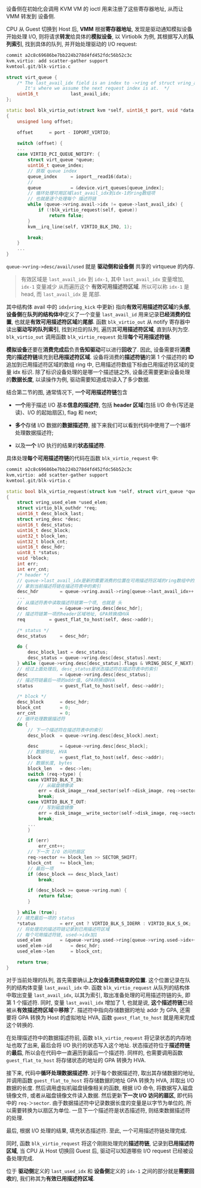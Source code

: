 
设备侧在初始化会调用 KVM VM 的 ioctl 用来注册了这些寄存器地址, 从而让 VMM 转发到 设备侧.

CPU 从 Guest 切换到 Host 后, **VMM** 根据**寄存器地址**, 发现是驱动通知模拟设备开始处理 I/O, 则将请求**转发**给具体的**模拟设备**, 以 Virtioblk 为例, 其根据写入的**队列索引**, 找到具体的队列, 并开始处理驱动的 I/O request:

```cpp
commit a2c8c69686be7bb224b278d4fd452fdc56b52c3c
kvm,virtio: add scatter-gather support
kvmtool.git/blk-virtio.c

struct virt_queue {
	/* The last_avail_idx field is an index to ->ring of struct vring_avail.
	   It's where we assume the next request index is at.  */
	uint16_t			last_avail_idx;
};

static bool blk_virtio_out(struct kvm *self, uint16_t port, void *data, int size, uint32_t count)
{
	unsigned long offset;

	offset		= port - IOPORT_VIRTIO;

	switch (offset) {
    ...
	case VIRTIO_PCI_QUEUE_NOTIFY: {
		struct virt_queue *queue;
		uint16_t queue_index;
        // 获取 queue index
		queue_index		= ioport__read16(data);
        // 
		queue			= &device.virt_queues[queue_index];
        // 循环处理可用区域last_avail_idx到idx-1的ring数组项
        // 也就是逐个处理每个 描述符链
		while (queue->vring.avail->idx != queue->last_avail_idx) {
			if (!blk_virtio_request(self, queue))
				return false;
		}
		kvm__irq_line(self, VIRTIO_BLK_IRQ, 1);

		break;
	}
    ...
}
```

`queue->vring->desc/avail/used` 就是 **驱动侧和设备侧** 共享的 virtqueue 的内存.

> 有效区域是 `last_avail_idx` 到 `idx-1`, 其中 `last_avail_idx` 变量增加, `idx-1` 变量减少 从而遍历这个 **有效可用描述符区域**. 所以可以称 `idx-1` 是 head, 而 `last_avail_idx` 是 尾部.

其中结构体 avail 中的 `idx`(`vring_kick` 中更新) 指向**有效可用描述符区域**的**头部**, **设备侧**在**队列的结构体中**定义了一个变量 `last_avail_id` 用来记录**已经消费的位置**, 也就是**有效可用描述符区域**的**尾部**. 函数 `blk_virtio_out` 从 notify 寄存器中读出**驱动写的队列索引**, 找到对应的队列, 遍历其**可用描述符区域**, 直到队列为空. `blk_virtio_out` 调用函数 `blk_virtio_request` 处理**每个可用描述符链**.

**模拟设备**还要在**消费完成后**负责**告知驱动**可以进行**回收**了. 因此, 设备需要将**消费完**的**描述符链**填充到**已用描述符区域**. 设备将消费的**描述符链**的第 1 个描述符的 **ID** 追加到已用描述符区域的数组 ring 中, 已用描述符数组下标由已用描述符区域的变量 idx 标识. 除了标识设备处理的是哪一个描述链之外, 设备还需要更新设备处理的**数据长度**, 以读操作为例, 驱动需要知道成功读入了多少数据.

结合第二节的图, 通常情况下, **一个可用描述符链**包含

* **一个**用于描述 I/O 基本**信息的描述符**, 包括 **header 区域**(包括 I/O 命令(写还是读)、I/O 的起始扇区), flag 和 next;

* **多个**存储 I/O 数据的**数据描述符**, 接下来我们可以看到代码中使用了一个循环处理数据描述符;

* 以及**一个** I/O 执行的结果的**状态描述符**.

具体处理**每个可用描述符链**的代码在函数 `blk_virtio_request` 中:

```cpp
commit a2c8c69686be7bb224b278d4fd452fdc56b52c3c
kvm,virtio: add scatter-gather support
kvmtool.git/blk-virtio.c

static bool blk_virtio_request(struct kvm *self, struct virt_queue *queue)
{
	struct vring_used_elem *used_elem;
	struct virtio_blk_outhdr *req;
	uint16_t desc_block_last;
	struct vring_desc *desc;
	uint16_t desc_status;
	uint16_t desc_block;
	uint32_t block_len;
	uint32_t block_cnt;
	uint16_t desc_hdr;
	uint8_t *status;
	void *block;
	int err;
	int err_cnt;
	/* header */
    // queue->last_avail_idx是新的需要消费的位置在可用描述符区域的ring数组中的索引
    // 拿到当前描述符链在描述符表中的索引
	desc_hdr		= queue->vring.avail->ring[queue->last_avail_idx++ % queue->vring.num];
    ...
    // 从描述符表中读取描述符链第一个项, 也就是 头
    desc			= &queue->vring.desc[desc_hdr];
    // 描述符链第一项的header区域地址, GPA转换成HVA
	req			= guest_flat_to_host(self, desc->addr);

	/* status */
	desc_status		= desc_hdr;

	do {
		desc_block_last	= desc_status;
		desc_status	= queue->vring.desc[desc_status].next;
	} while (queue->vring.desc[desc_status].flags & VRING_DESC_F_NEXT);
    // 经过上面处理后, desc_status是状态描述符在描述符表中的索引
	desc			= &queue->vring.desc[desc_status];
    // 描述符链最后一项的addr值, GPA转换成HVA
	status			= guest_flat_to_host(self, desc->addr);

	/* block */
	desc_block		= desc_hdr;
	block_cnt		= 0;
	err_cnt			= 0;
    // 循环处理数据描述符
	do {
        // 下一个描述符在描述符表中的索引
		desc_block	= queue->vring.desc[desc_block].next;

		desc		= &queue->vring.desc[desc_block];
        // 数据地址, HVA
		block		= guest_flat_to_host(self, desc->addr);
        // 数据长度, bytes
		block_len	= desc->len;
		switch (req->type) {
		case VIRTIO_BLK_T_IN:
            // 从磁盘镜像读
			err	= disk_image__read_sector(self->disk_image, req->sector, block, block_len);
			break;
		case VIRTIO_BLK_T_OUT:
            // 写到磁盘镜像
			err	= disk_image__write_sector(self->disk_image, req->sector, block, block_len);
			break;
		...
		}

		if (err)
			err_cnt++;
        // 下一次 I/O 访问的扇区
		req->sector	+= block_len >> SECTOR_SHIFT;
		block_cnt	+= block_len;
        // 最后一项
		if (desc_block == desc_block_last)
			break;

		if (desc_block >= queue->vring.num) {
			return false;
		}

	} while (true);
    // 填充最后一项的 status
	*status			= err_cnt ? VIRTIO_BLK_S_IOERR : VIRTIO_BLK_S_OK;
    // 将处理完的描述符链记录到已用描述符区域
    // 每个可用描述符链, used->idx加1
	used_elem		= &queue->vring.used->ring[queue->vring.used->idx++ % queue->vring.num];
	used_elem->id		= desc_hdr;
	used_elem->len		= block_cnt;

	return true;
}
```

对于当前处理的队列, 首先需要确认**上次设备消费结束的位置**. 这个位置记录在队列的结构体变量 `last_avail_idx` 中. 函数 `blk_virtio_request` 从队列的结构体中取出变量 `last_avail_idx`, 以其为索引, 取出准备处理的可用描述符链的头, 即第 1 个描述符. 同时, 变量 `last_avail_idx` 增加了 1, 也就是说, **这个描述符链**已经被从**有效描述符区域**中**移除**了. 描述符中指向存储数据的地址 addr 为 GPA, 还需要将 GPA 转换为 Host 的虚拟地址 HVA, 函数 `guest_flat_to_host` 就是用来完成这个转换的.

在处理描述符中的数据描述符前, 函数 `blk_virtio_request` 将记录状态的内存地址也取了出来, 最后会将 I/O 执行的状态写入这个地址. 状态描述符位于**描述符链**的**最后**, 所以会在代码中一直遍历到最后一个描述符. 同样的, 也需要调用函数 `guest_flat_to_host` 将存储状态的地址的 GPA 转换为 HVA.

接下来, 代码中**循环处理数据描述符**. 对于每个数据描述符, 取出其存储数据的地址, 并调用函数 `guest_flat_to_host` 将存储数据的地址 GPA 转换为 HVA, 并取出 I/O 数据的长度. 然后调用虚拟机磁盘镜像相关的函数, 根据 I/O 命令, 将数据写入磁盘镜像文件, 或者从磁盘镜像文件读入数据. 然后更新**下一次 I/O 访问的扇区**, 即代码中的 `req-＞sector`. 由于数据描述符中记录数据长度的变量是以字节为单位的, 所以需要转换为以扇区为单位. 一旦下一个描述符是状态描述符, 则结束数据描述符的处理.

最后, 根据 I/O 处理的结果, 填充状态描述符. 至此, 一个可用描述符链处理完成.

同时, 函数 `blk_virtio_request` 将这个刚刚处理完的**描述符链**, 记录到**已用描述符区域**, 当 CPU 从 Host 切换回 Guest 后, 驱动可以知道哪些 I/O request 已经被设备处理完成.

位于 **驱动侧**定义的 `last_used_idx` 和 **设备侧**定义的 `idx-1` 之间的部分就是**需要回收**的, 我们称其为**有效已用描述符区域**.